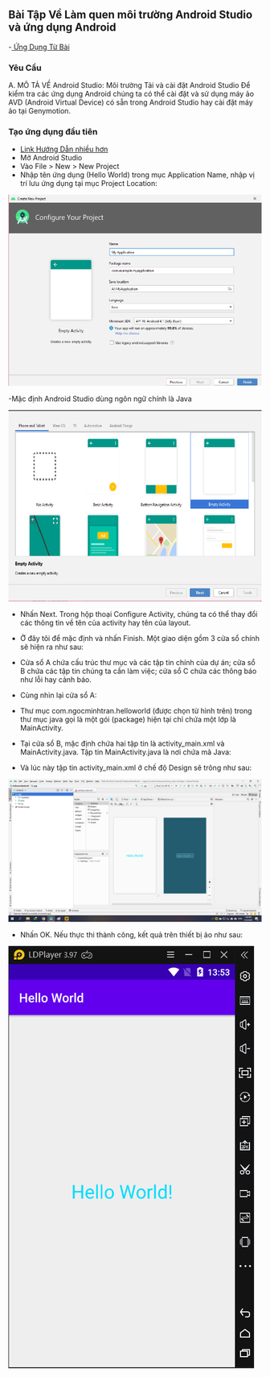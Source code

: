 ## Bài Tập Về Làm quen môi trường Android Studio và ứng dụng Android

-<a href= "https://ngocminhtran.com/2018/06/28/lap-trinh-android-dung-android-studio-3-x/"> Ứng Dụng Từ Bài</a>

### Yêu Cầu
A. MÔ TẢ VỀ Android Studio:
Môi trường
Tải và cài đặt Android Studio
Để kiểm tra các ứng dụng Android chúng ta có thể cài đặt và sử dụng máy ảo AVD (Android Virtual Device) có sẵn trong Android Studio hay cài đặt máy ảo tại Genymotion.
### Tạo ứng dụng đầu tiên
- <a href="https://www.youtube.com/watch?v=AVyxX9WsCVQ&feature=emb_logo">Link Hướng Dẫn nhiều hơn</a>
- Mở Android Studio
- Vào File > New > New Project
- Nhập tên ứng dụng (Hello World) trong mục Application Name, nhập vị trí lưu ứng dụng tại mục Project Location:

![image](android1.png)

-Mặc định Android Studio dùng ngôn ngữ chính là Java

![image](android2.png)



- Nhấn Next. Trong hộp thoại Configure Activity, chúng ta có thể thay đổi các thông tin về tên của activity hay tên của layout. 
- Ở đây tôi để mặc định và nhấn Finish. Một giao diện gồm 3 cửa sổ chính sẽ hiện ra như sau:

- Cửa sổ A chứa cấu trúc thư mục và các tập tin chính của dự án; cửa sổ B chứa các tập tin chúng ta cần làm việc; cửa sổ C chứa các thông báo như lỗi hay cảnh báo.
- Cùng nhìn lại cửa sổ A:

- Thư mục com.ngocminhtran.helloworld (được chọn từ hình trên) trong thư mục java gọi là một gói (package) hiện tại chỉ chứa một lớp là MainActivity.

- Tại cửa sổ B, mặc định chứa hai tập tin là activity_main.xml và MainActivity.java. Tập tin MainActivity.java là nơi chứa mã Java:

- Và lúc này tập tin activity_main.xml ở chế độ Design sẽ trông như sau:

![image](Untitled5.png)

- Nhấn OK. Nếu thực thi thành công, kết quả trên thiết bị ảo như sau:

![image](Untitled6.png)

